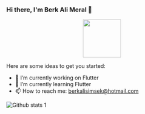 ### Hi there, I'm Berk Ali Meral 👋

<div id="header" align="center">
  <img src="[https://media.giphy.com/media/M9gbBd9nbDrOTu1Mqx/giphy.gif](https://media.giphy.com/media/O2PhyxtkFwCtUO6nen/giphy.gif)" width="100"/>
</div>

Here are some ideas to get you started:

- 🔭 I’m currently working on Flutter
- 🌱 I’m currently learning Flutter
- 📫 How to reach me: berkalisimsek@hotmail.com

![Github stats 1](https://github-readme-stats.vercel.app/api?username=berkalimeral&show_icons=true&theme=tokyonight) 
